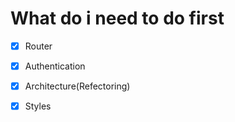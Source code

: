 # What do i need to do first 


- [x] Router
- [x] Authentication
- [x] Architecture(Refectoring)
- [x] Styles

